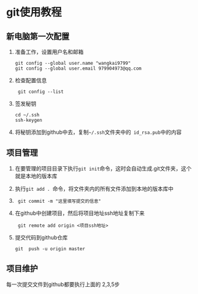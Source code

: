 # git使用教程

## 新电脑第一次配置

1. 准备工作，设置用户名和邮箱

   ``` 
   git config --global user.name "wangkai9799"
   git config --global user.email 979904973@qq.com
   ```

2. 检查配置信息

   ` git config --list`

3. 签发秘钥

   ```
   cd ~/.ssh
   ssh-keygen
   ```

4. 将秘钥添加到github中去，复制`~/.ssh`文件夹中的` id_rsa.pub`中的内容

## 项目管理

1. 在要管理的项目目录下执行`git init`命令，这时会自动生成.git文件夹，这个就是本地的版本库

2. 执行`git add . `命令，将文件夹内的所有文件添加到本地的版本库中

3. ` git commit -m "这里填写提交的信息"`

4. 在github中创建项目，然后将项目地址ssh地址复制下来

   ` git remote add origin <项目ssh地址>`

5. 提交代码到github仓库

   `git  push -u origin master `

## 项目维护

每一次提交文件到github都要执行上面的 2,3,5步